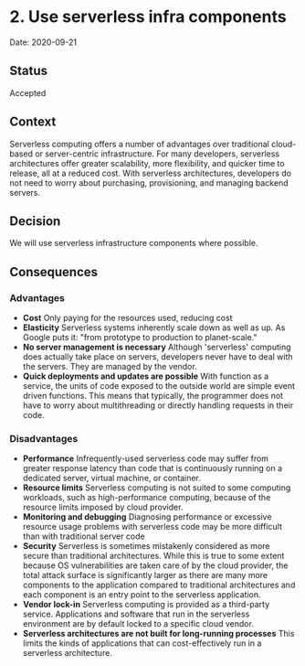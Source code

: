 # 2. Use serverless infra components

Date: 2020-09-21

## Status

Accepted

## Context

Serverless computing offers a number of advantages over traditional cloud-based or server-centric infrastructure. For many developers, serverless architectures offer greater scalability, more flexibility, and quicker time to release, all at a reduced cost. With serverless architectures, developers do not need to worry about purchasing, provisioning, and managing backend servers.

## Decision

We will use serverless infrastructure components where possible. 

## Consequences

### Advantages
- **Cost** Only paying for the resources used, reducing cost
- **Elasticity** Serverless systems inherently scale down as well as up. As Google puts it: "from prototype to production to planet-scale."
- **No server management is necessary** Although 'serverless' computing does actually take place on servers, developers never have to deal with the servers. They are managed by the vendor.
- **Quick deployments and updates are possible** With function as a service, the units of code exposed to the outside world are simple event driven functions. This means that typically, the programmer does not have to worry about multithreading or directly handling requests in their code.

### Disadvantages
- **Performance** Infrequently-used serverless code may suffer from greater response latency than code that is continuously running on a dedicated server, virtual machine, or container.
- **Resource limits** Serverless computing is not suited to some computing workloads, such as high-performance computing, because of the resource limits imposed by cloud provider.
- **Monitoring and debugging** Diagnosing performance or excessive resource usage problems with serverless code may be more difficult than with traditional server code
- **Security**  Serverless is sometimes mistakenly considered as more secure than traditional architectures. While this is true to some extent because OS vulnerabilities are taken care of by the cloud provider, the total attack surface is significantly larger as there are many more components to the application compared to traditional architectures and each component is an entry point to the serverless application.
- **Vendor lock-in** Serverless computing is provided as a third-party service. Applications and software that run in the serverless environment are by default locked to a specific cloud vendor.
- **Serverless architectures are not built for long-running processes** This limits the kinds of applications that can cost-effectively run in a serverless architecture.
